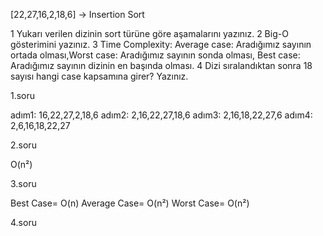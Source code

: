 [22,27,16,2,18,6] -> Insertion Sort

1 Yukarı verilen dizinin sort türüne göre aşamalarını yazınız.
2 Big-O gösterimini yazınız.
3 Time Complexity: Average case: Aradığımız sayının ortada olması,Worst case: Aradığımız sayının sonda olması, Best case: Aradığımız sayının dizinin en başında olması.
4 Dizi sıralandıktan sonra 18 sayısı hangi case kapsamına girer? Yazınız.


1.soru

adım1:  16,22,27,2,18,6
adım2:  2,16,22,27,18,6
adım3:  2,16,18,22,27,6
adım4:  2,6,16,18,22,27


2.soru

O(n²)

3.soru

Best Case= O(n)
Average Case= O(n²)
Worst Case= O(n²)

4.soru

